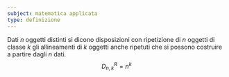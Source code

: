 ```yaml
---
subject: matematica applicata
type: definizione
---
```

Dati $n$ oggetti distinti si dicono disposizioni con ripetizione di $n$ oggetti di classe $k$ gli allineamenti di $k$ oggetti anche ripetuti che si possono costruire a partire dagli $n$ dati.
$$
D_{n,k}^R=n^k
$$